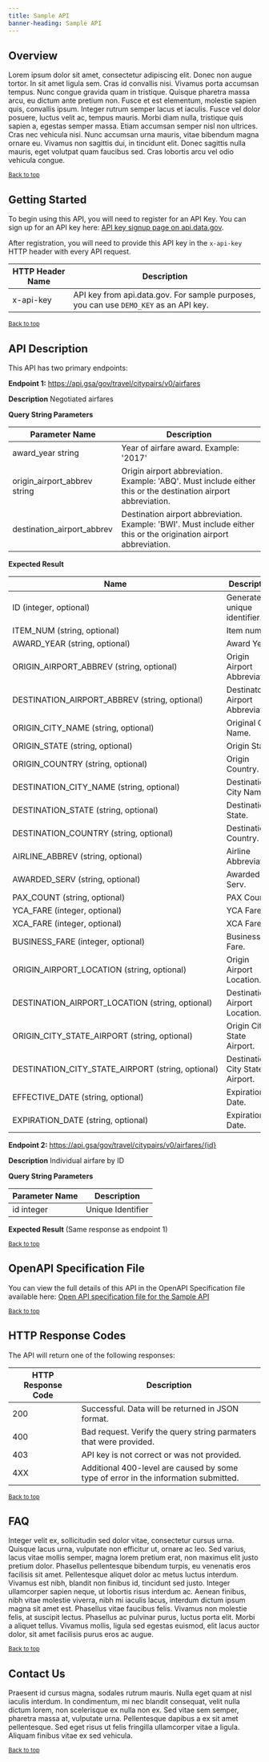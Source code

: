 ```yaml
---
title: Sample API
banner-heading: Sample API
---
```


<link rel="stylesheet" type="text/css" href="../../assets/swaggerui-dist/swagger-ui.css" >


## Overview

Lorem ipsum dolor sit amet, consectetur adipiscing elit. Donec non augue tortor. In sit amet ligula sem. Cras id convallis nisi. Vivamus porta accumsan tempus. Nunc congue gravida quam in tristique. Quisque pharetra massa arcu, eu dictum ante pretium non. Fusce et est elementum, molestie sapien quis, convallis ipsum. Integer rutrum semper lacus et iaculis. Fusce vel dolor posuere, luctus velit ac, tempus mauris. Morbi diam nulla, tristique quis sapien a, egestas semper massa. Etiam accumsan semper nisl non ultrices. Cras nec vehicula nisi. Nunc accumsan urna mauris, vitae bibendum magna ornare eu. Vivamus non sagittis dui, in tincidunt elit. Donec sagittis nulla mauris, eget volutpat quam faucibus sed. Cras lobortis arcu vel odio vehicula congue.

<p><small><a href="#">Back to top</a></small></p>

## Getting Started

To begin using this API, you will need to register for an API Key. You can sign up for an API key here: [API key signup page on api.data.gov](https://api.data.gov/signup/).

After registration, you will need to provide this API key in the `x-api-key` HTTP header with every API request.

| HTTP Header Name | Description |
| ---- | ----------- |
| x-api-key | API key from api.data.gov.  For sample purposes, you can use `DEMO_KEY` as an API key. |




<p><small><a href="#">Back to top</a></small></p>

## API Description



This API has two primary endpoints:

**Endpoint 1:** https://api.gsa/gov/travel/citypairs/v0/airfares

**Description**   Negotiated airfares

**Query String Parameters**

| Parameter Name | Description |
| ---- | ----------- |
| award_year string | Year of airfare award. Example: '2017' |
| origin_airport_abbrev string | Origin airport abbreviation. Example: 'ABQ'. Must include either this or the destination airport abbreviation. |
| destination_airport_abbrev | Destination airport abbreviation. Example: 'BWI'. Must include either this or the origination airport abbreviation. |

**Expected Result**

| Name  | Description |
| ---- | ----------- |
| ID (integer, optional) | Generated unique identifier. | 
| ITEM_NUM (string, optional) | Item number. | 
| AWARD_YEAR (string, optional) | Award Year. | 
| ORIGIN_AIRPORT_ABBREV (string, optional) | Origin Airport Abbreviation. | 
| DESTINATION_AIRPORT_ABBREV (string, optional) | Destinatoin Airport Abbreviation. | 
| ORIGIN_CITY_NAME (string, optional) | Original City Name. | 
| ORIGIN_STATE (string, optional) | Origin State. | 
| ORIGIN_COUNTRY (string, optional) | Origin Country. | 
| DESTINATION_CITY_NAME (string, optional) | Destination City Name. | 
| DESTINATION_STATE (string, optional) | Destination State. | 
| DESTINATION_COUNTRY (string, optional) | Destination Country. | 
| AIRLINE_ABBREV (string, optional) | Airline Abbreviation. | 
| AWARDED_SERV (string, optional) | Awarded Serv. | 
| PAX_COUNT (string, optional) | PAX Count. | 
| YCA_FARE (integer, optional) | YCA Fare. | 
| XCA_FARE (integer, optional) | XCA Fare. | 
| BUSINESS_FARE (integer, optional) | Business Fare. | 
| ORIGIN_AIRPORT_LOCATION (string, optional) | Origin Airport Location. | 
| DESTINATION_AIRPORT_LOCATION (string, optional) | Destination Airport Location. | 
| ORIGIN_CITY_STATE_AIRPORT (string, optional) | Origin City State Airport. | 
| DESTINATION_CITY_STATE_AIRPORT (string, optional) | Destination City State Airport. | 
| EFFECTIVE_DATE (string, optional) | Expiration Date. | 
| EXPIRATION_DATE (string, optional) | Expiration Date. | 



**Endpoint 2:** https://api.gsa/gov/travel/citypairs/v0/airfares/{id}

**Description**   Individual airfare by ID

**Query String Parameters**

| Parameter Name | Description |
| ---- | ----------- |
| id integer | Unique Identifier |

**Expected Result**
(Same response as endpoint 1)

<p><small><a href="#">Back to top</a></small></p>

## OpenAPI Specification File 

You can view the full details of this API in the OpenAPI Specification file available here:
<a href="v1/openapi.yaml">Open API specification file for the Sample API</a>

<p><small><a href="#">Back to top</a></small></p>

## HTTP Response Codes

The API will return one of the following responses:

| HTTP Response Code | Description |
| ---- | ----------- |
| 200 | Successful. Data will be returned in JSON format. |
| 400 | Bad request. Verify the query string parmaters that were provided. |
| 403 | API key is not correct or was not provided. |
| 4XX | Additional 400-level are caused by some type of error in the information submitted. |

<p><small><a href="#">Back to top</a></small></p>


## FAQ

Integer velit ex, sollicitudin sed dolor vitae, consectetur cursus urna. Quisque lacus urna, vulputate non efficitur ut, ornare ac leo. Sed varius, lacus vitae mollis semper, magna lorem pretium erat, non maximus elit justo pretium dolor. Phasellus pellentesque bibendum turpis, eu venenatis eros facilisis sit amet. Pellentesque aliquet dolor ac metus luctus interdum. Vivamus est nibh, blandit non finibus id, tincidunt sed justo. Integer ullamcorper sapien neque, ut lobortis risus interdum ac. Aenean finibus, nibh vitae molestie viverra, nibh mi iaculis lacus, interdum dictum ipsum magna sit amet est. Phasellus vitae faucibus felis. Vivamus non molestie felis, at suscipit lectus. Phasellus ac pulvinar purus, luctus porta elit. Morbi a aliquet tellus. Vivamus mollis, ligula sed egestas euismod, elit lacus auctor dolor, sit amet facilisis purus eros ac augue.

<p><small><a href="#">Back to top</a></small></p>

## Contact Us

Praesent id cursus magna, sodales rutrum mauris. Nulla eget quam at nisl iaculis interdum. In condimentum, mi nec blandit consequat, velit nulla dictum lorem, non scelerisque ex nulla non ex. Sed vitae sem semper, pharetra massa at, vulputate urna. Pellentesque dapibus a ex sit amet pellentesque. Sed eget risus ut felis fringilla ullamcorper vitae a ligula. Aliquam finibus vitae ex sed vehicula.

<p><small><a href="#">Back to top</a></small></p>
